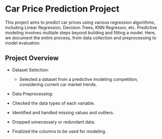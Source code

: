 # Car Price Prediction Project

This project aims to predict car prices using various regression algorithms, including Linear Regression, Decision Trees, KNN Regressor, etc. Predictive modeling involves multiple steps beyond building and fitting a model. Here, we document the entire process, from data collection and preprocessing to model evaluation.

## Project Overview
* Dataset Selection:
  * Selected a dataset from a predictive modeling competition, considering current car market trends.

* Data Preprocessing:
 * Checked the data types of each variable.
 * Identified and handled missing values and outliers.
 * Dropped unnecessary or redundant data.
 * Finalized the columns to be used for modeling.

